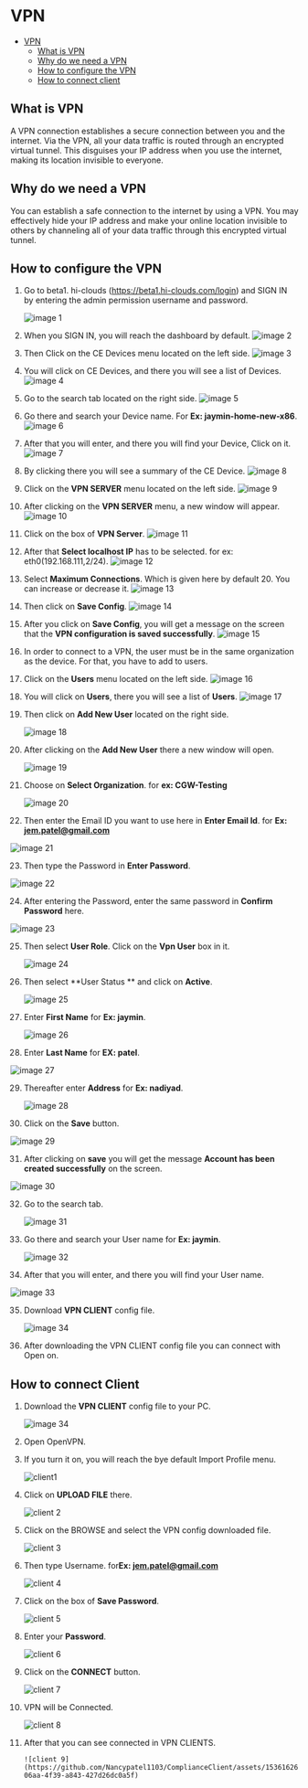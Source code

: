 # VPN
<!-- TOC -->

- [VPN](#vpn)
    - [What is VPN](#what-is-vpn)
    - [Why do we need a VPN](#why-do-we-need-a-vpn)
    - [How to configure the VPN](#how-to-configure-the-vpn)
    - [How to connect client](#how-to-connect-client)
<!-- /TOC -->

## What is VPN
A VPN connection establishes a secure connection between you and the internet. Via the VPN, all your data traffic is routed through an encrypted virtual tunnel. This disguises your IP address when you use the internet, making its location invisible to everyone.

## Why do we need a VPN
You can establish a safe connection to the internet by using a VPN. You may effectively hide your IP address and make your online location invisible to others by channeling all of your data traffic through this encrypted virtual tunnel.

## How to configure the VPN
1. Go to beta1. hi-clouds (https://beta1.hi-clouds.com/login) and SIGN IN by entering the admin permission username and password.

    ![image 1](https://github.com/Nancypatel1103/ComplianceClient/assets/153616269/c4695a68-a219-4d11-b945-bf048dbd4248)


2. When you SIGN IN, you will reach the dashboard by default.
   ![image 2](https://github.com/Nancypatel1103/ComplianceClient/assets/153616269/f1023f7f-e2e0-425c-8fb2-7f34c2d6d354)

3. Then Click on the CE Devices menu located on the left side.
   ![image 3](https://github.com/Nancypatel1103/ComplianceClient/assets/153616269/a43e2bc5-9f8a-4cc5-8bcf-8c834a295cea)

4. You will click on CE Devices, and there you will see a list of Devices.
   ![image 4](https://github.com/Nancypatel1103/ComplianceClient/assets/153616269/3d0b932e-7f68-4c14-badc-4c29204d3c50)

5. Go to the search tab located on the right side.
   ![image 5](https://github.com/Nancypatel1103/ComplianceClient/assets/153616269/3a9d22df-724d-4b1f-aa1d-4068ae048979)

6. Go there and search your Device name. For **Ex: jaymin-home-new-x86**.
   ![image 6](https://github.com/Nancypatel1103/ComplianceClient/assets/153616269/ebd4a68b-21d6-4f82-9b6d-82c564adeaed)

7. After that you will enter, and there you will find your Device, Click on it.
   ![image 7](https://github.com/Nancypatel1103/ComplianceClient/assets/153616269/287c649f-5f0a-49c8-ba25-32fbe21e340e)

8. By clicking there you will see a summary of the CE Device.
   ![image 8](https://github.com/Nancypatel1103/ComplianceClient/assets/153616269/3a554ee8-f1d5-4f76-b7b3-63b68065bfd9)

9. Click on the **VPN SERVER** menu located on the left side.
    ![image 9](https://github.com/Nancypatel1103/ComplianceClient/assets/153616269/5702af0f-0d10-4677-9b38-3b43aa235c24)

10. After clicking on the **VPN SERVER** menu, a new window will appear.
    ![image 10](https://github.com/Nancypatel1103/ComplianceClient/assets/153616269/93d6801e-5448-49ab-af05-b4cecdf45cc2)

11. Click on the box of **VPN Server**.
    ![image 11](https://github.com/Nancypatel1103/ComplianceClient/assets/153616269/163ca9b9-f624-4a47-92bf-4807550723ca)

12. After that **Select localhost IP** has to be selected. for ex: eth0(192.168.111,2/24).
    ![image 12](https://github.com/Nancypatel1103/ComplianceClient/assets/153616269/d63cd022-f21c-4e7b-96a7-5570d4102380)

13. Select **Maximum Connections**. Which is given here by default 20. You can increase or decrease it.
    ![image 13](https://github.com/Nancypatel1103/ComplianceClient/assets/153616269/6bc03ca7-3c16-49fe-8610-d943605c4942)

14. Then click on **Save Config**.
    ![image 14](https://github.com/Nancypatel1103/ComplianceClient/assets/153616269/bffb87b0-2b24-4ea8-9e38-e8017b2b4da8)

15. After you click on **Save Config**, you will get a message on the screen that the **VPN configuration is saved successfully**.
    ![image 15](https://github.com/Nancypatel1103/ComplianceClient/assets/153616269/7c3ff548-0cbf-4124-ac63-1298933e995c)

16.  In order to connect to a VPN, the user must be in the same organization as the device. For that, you have to add to users.
17.  Click on the **Users** menu located on the left side.
    ![image 16](https://github.com/Nancypatel1103/ComplianceClient/assets/153616269/262b361d-60f1-4302-afd9-0ff83f9c15a9)

18. You will click on **Users**, there you will see a list of **Users**.
    ![image 17](https://github.com/Nancypatel1103/ComplianceClient/assets/153616269/326b9f4f-4ef4-4539-b241-ec6173da4f37)

19. Then click on **Add New User** located on the right side.
  
    ![image 18](https://github.com/Nancypatel1103/ComplianceClient/assets/153616269/5bab8270-dc7a-463c-95e9-e87a8da26514)

20. After clicking on the **Add New User** there a new window will open.

     ![image 19](https://github.com/Nancypatel1103/ComplianceClient/assets/153616269/31b32b34-6ce1-4a23-8692-597eb108bb7e)

21. Choose on **Select Organization**. for **ex: CGW-Testing**    

    ![image 20](https://github.com/Nancypatel1103/ComplianceClient/assets/153616269/2d6ac118-7e49-4fb5-944d-b69964dbe956)

22. Then enter the Email ID you want to use here in **Enter Email Id**. for **Ex: jem.patel@gmail.com**

   ![image 21](https://github.com/Nancypatel1103/ComplianceClient/assets/153616269/402713ab-f50d-413f-8d8a-9aeea1f2f885)

23. Then type the Password  in **Enter Password**.

   ![image 22](https://github.com/Nancypatel1103/ComplianceClient/assets/153616269/e17d521f-e5ed-4b16-b480-757f81d99c45)

24. After entering the Password, enter the same password in **Confirm Password** here.

   ![image 23](https://github.com/Nancypatel1103/ComplianceClient/assets/153616269/39d6cf8f-3315-46ab-b345-60a0fa708fc0)

25. Then select **User Role**. Click on the **Vpn User** box in it.

    ![image 24](https://github.com/Nancypatel1103/ComplianceClient/assets/153616269/3f1c8f51-7bd0-46de-b070-c84a33d8559d)

26. Then select **User Status ** and click on **Active**.

    ![image 25](https://github.com/Nancypatel1103/ComplianceClient/assets/153616269/1f266f23-fde8-435d-8e0b-3832fbef02ad)

27. Enter **First Name** for **Ex: jaymin**.

    ![image 26](https://github.com/Nancypatel1103/ComplianceClient/assets/153616269/e933c7f3-0a03-4a6f-9b4a-09e62e5bf9a2)

28. Enter **Last Name** for **EX: patel**.

   ![image 27](https://github.com/Nancypatel1103/ComplianceClient/assets/153616269/585bf5d2-c1e7-42d4-a160-fe6039864166)

29. Thereafter enter **Address** for **Ex: nadiyad**.

    ![image 28](https://github.com/Nancypatel1103/ComplianceClient/assets/153616269/73930556-ad46-4340-867d-ee7487b86a6b)

30. Click on the **Save** button.

   ![image 29](https://github.com/Nancypatel1103/ComplianceClient/assets/153616269/e1df0721-2263-43f8-b815-f463c7c48c18)

31. After clicking on **save** you will get the message **Account has been created successfully** on the screen.

   ![image 30](https://github.com/Nancypatel1103/ComplianceClient/assets/153616269/ebf798ac-f83c-49bf-84a1-2e55c6b2168d)

32. Go to the search tab.

    ![image 31](https://github.com/Nancypatel1103/ComplianceClient/assets/153616269/c321ff86-bfc6-4d93-a87e-e5afe9a47b3a)

33. Go there and search your User name for **Ex: jaymin**.

    ![image 32](https://github.com/Nancypatel1103/ComplianceClient/assets/153616269/2cb122f8-ee70-412b-948e-61d4b38dcb93)

34. After that you will enter, and there you will find your User name.

   ![image 33](https://github.com/Nancypatel1103/ComplianceClient/assets/153616269/4b5a06b0-27ae-48b4-b92c-fcac6f065d5e)

35. Download **VPN CLIENT** config file.

    ![image 34](https://github.com/Nancypatel1103/ComplianceClient/assets/153616269/31a27181-d34d-4ccf-948f-0e0eb822aeaf)

36. After downloading the VPN CLIENT config file you can connect with Open on.

## How to connect Client
1. Download the **VPN CLIENT** config file to your PC.

   ![image 34](https://github.com/Nancypatel1103/ComplianceClient/assets/153616269/8eece187-a1ad-4bc7-bbad-3700964ed0b5)

2. Open OpenVPN.

3. If you turn it on, you will reach the bye default Import Profile menu.

    ![client1](https://github.com/Nancypatel1103/ComplianceClient/assets/153616269/bb759a80-5ebc-4a3a-bfae-68b60c105466)

4. Click on **UPLOAD FILE** there.

   ![client 2](https://github.com/Nancypatel1103/ComplianceClient/assets/153616269/56704ddf-7d1b-4b9f-b3cc-cbf54ef0c034)

5. Click on the BROWSE and select the VPN config downloaded file.

   ![client 3](https://github.com/Nancypatel1103/ComplianceClient/assets/153616269/f52c43b5-a342-49ed-bd39-443364a027de)

6. Then type Username. for**Ex: jem.patel@gmail.com**
  
      ![client 4](https://github.com/Nancypatel1103/ComplianceClient/assets/153616269/f5c27361-9ce0-4173-8f34-ddc594bb30f5)

7. Click on the box of **Save Password**.
  
      ![client 5](https://github.com/Nancypatel1103/ComplianceClient/assets/153616269/08938c80-83ed-47dc-b4cc-e96594aad4e8)

8. Enter your **Password**.

    ![client 6](https://github.com/Nancypatel1103/ComplianceClient/assets/153616269/64d92cad-c1e6-4260-b69b-bc42744c520a)

9. Click on the **CONNECT** button.

     ![client 7](https://github.com/Nancypatel1103/ComplianceClient/assets/153616269/4c532414-d523-43bc-92a9-c8f11fce6fe0)

10. VPN will be Connected.

       ![client 8](https://github.com/Nancypatel1103/ComplianceClient/assets/153616269/3a4171ab-218b-4f93-a2ae-6197ec22ce17)

11. After that you can see connected in VPN CLIENTS.
     
        ![client 9](https://github.com/Nancypatel1103/ComplianceClient/assets/153616269/5661bc25-06aa-4f39-a843-427d26dc0a5f)

    
